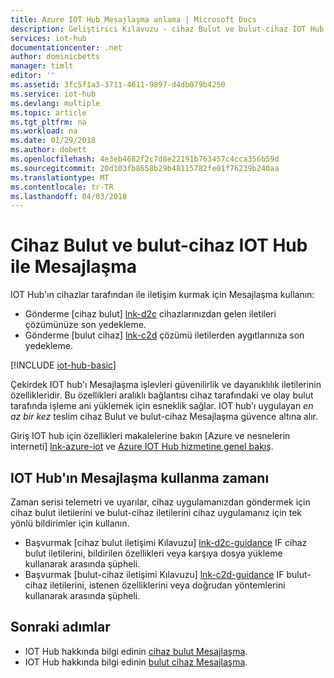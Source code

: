 ```yaml
---
title: Azure IOT Hub Mesajlaşma anlama | Microsoft Docs
description: Geliştirici Kılavuzu - cihaz Bulut ve bulut-cihaz IOT Hub ile ileti. İleti biçimleri ve desteklenen protokolleri hakkında bilgi içerir.
services: iot-hub
documentationcenter: .net
author: dominicbetts
manager: timlt
editor: ''
ms.assetid: 3fc5f1a3-3711-4611-9897-d4db079b4250
ms.service: iot-hub
ms.devlang: multiple
ms.topic: article
ms.tgt_pltfrm: na
ms.workload: na
ms.date: 01/29/2018
ms.author: dobett
ms.openlocfilehash: 4e3eb4682f2c7d8e22191b763457c4cca356b59d
ms.sourcegitcommit: 20d103fb8658b29b48115782fe01f76239b240aa
ms.translationtype: MT
ms.contentlocale: tr-TR
ms.lasthandoff: 04/03/2018
---
```

# <a name="device-to-cloud-and-cloud-to-device-messaging-with-iot-hub"></a>Cihaz Bulut ve bulut-cihaz IOT Hub ile Mesajlaşma

IOT Hub'ın cihazlar tarafından ile iletişim kurmak için Mesajlaşma kullanın:

* Gönderme [cihaz bulut] [ lnk-d2c] cihazlarınızdan gelen iletileri çözümünüze son yedekleme.
* Gönderme [bulut cihaz] [ lnk-c2d] çözümü iletilerden aygıtlarınıza son yedekleme.

[!INCLUDE [iot-hub-basic](../../includes/iot-hub-basic-partial.md)]

Çekirdek IOT hub'ı Mesajlaşma işlevleri güvenilirlik ve dayanıklılık iletilerinin özellikleridir. Bu özellikleri aralıklı bağlantısı cihaz tarafındaki ve olay bulut tarafında işleme ani yüklemek için esneklik sağlar. IOT hub'ı uygulayan *en az bir kez* teslim cihaz Bulut ve bulut-cihaz Mesajlaşma güvence altına alır.

Giriş IOT hub için özellikleri makalelerine bakın [Azure ve nesnelerin interneti] [ lnk-azure-iot] ve [Azure IOT Hub hizmetine genel bakış][lnk-iot-hub-overview].

## <a name="when-to-use-iot-hub-messaging"></a>IOT Hub'ın Mesajlaşma kullanma zamanı

Zaman serisi telemetri ve uyarılar, cihaz uygulamanızdan göndermek için cihaz bulut iletilerini ve bulut-cihaz iletilerini cihaz uygulamanız için tek yönlü bildirimler için kullanın.

* Başvurmak [cihaz bulut iletişimi Kılavuzu] [ lnk-d2c-guidance] IF cihaz bulut iletilerini, bildirilen özellikleri veya karşıya dosya yükleme kullanarak arasında şüpheli.
* Başvurmak [bulut-cihaz iletişimi Kılavuzu] [ lnk-c2d-guidance] IF bulut-cihaz iletilerini, istenen özelliklerini veya doğrudan yöntemlerini kullanarak arasında şüpheli.

## <a name="next-steps"></a>Sonraki adımlar

* IOT Hub hakkında bilgi edinin [cihaz bulut Mesajlaşma][lnk-d2c].
* IOT Hub hakkında bilgi edinin [bulut cihaz Mesajlaşma][lnk-c2d].

[lnk-azure-iot]: iot-hub-what-is-azure-iot.md
[lnk-iot-hub-overview]: iot-hub-what-is-iot-hub.md
[lnk-d2c]: iot-hub-devguide-messages-d2c.md
[lnk-c2d]: iot-hub-devguide-messages-c2d.md
[lnk-c2d-guidance]: iot-hub-devguide-c2d-guidance.md
[lnk-d2c-guidance]: iot-hub-devguide-d2c-guidance.md